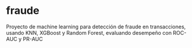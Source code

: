 # fraude
Proyecto de machine learning para detección de fraude en transacciones, usando KNN, XGBoost y Random Forest, evaluando desempeño con ROC-AUC y PR-AUC
